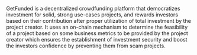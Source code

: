GetFunded is a decentralized crowdfunding platform that democratizes investment for solid, strong use-cases projects, and rewards investors based on their contribution after proper utilization of total investment by the project creator. It uses an on-chain mechanism to determine the feasibility of a project based on some business metrics to be provided by the project creator which ensures the establishment of investment security and boost the investors confidence by preventing them from scam projects. 
